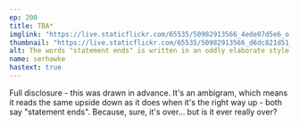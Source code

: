 ```yaml
---
ep: 200
title: TBA*
imglink: "https://live.staticflickr.com/65535/50982913566_4ede07d5e6_o.jpg"
thumbnail: "https://live.staticflickr.com/65535/50982913566_d6dc821d51_q.jpg"
alt: The words "statement ends" is written in an oddly elaborate style, where it reads the same the right way up as it does upside down (an ambigram). The note also features spilled ink in the bottom left corner, and a question mark to the right.
name: serhawke
hastext: true
---
```

Full disclosure - this was drawn in advance. It's an ambigram, which means it reads the same upside down as it does when it's the right way up - both say "statement ends". Because, sure, it's over... but is it ever really over?